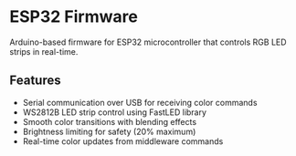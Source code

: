 # ESP32 Firmware

Arduino-based firmware for ESP32 microcontroller that controls RGB LED strips in real-time.

## Features

- Serial communication over USB for receiving color commands
- WS2812B LED strip control using FastLED library
- Smooth color transitions with blending effects
- Brightness limiting for safety (20% maximum)
- Real-time color updates from middleware commands

